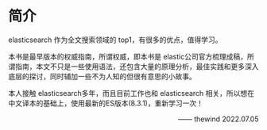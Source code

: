 # 简介

elasticsearch 作为全文搜索领域的 top1，有很多的优点，值得学习。

本书是最早版本的权威指南，所谓权威，即本书是 elastic公司官方梳理成稿，所谓指南，本文不只是一些使用语法，还包含大量的原理分析，最佳实践和更多深入底层的探讨，同时辅加一些不为人知的但很有意思的小故事。

本人接触 elasticsearch多年，而且目前工作也和 elasticsearch 相关，所以想在中文译本的基础上，使用最新的ES版本(8.3.1)，重新学习一次！

<p align="right">—— thewind 2022.07.05</p>


